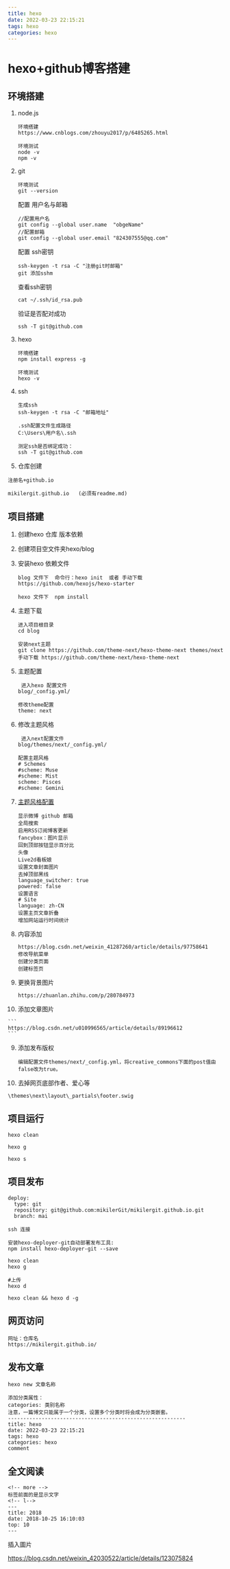 ```yaml
---
title: hexo
date: 2022-03-23 22:15:21
tags: hexo
categories: hexo
---
```

# hexo+github博客搭建

## 环境搭建

1. node.js

   ```
   环境搭建
   https://www.cnblogs.com/zhouyu2017/p/6485265.html
   
   环境测试
   node -v
   npm -v 
   ```

2. git

   ```
   环境测试
   git --version 
   ```

   配置 用户名与邮箱

   ```
   //配置用户名
   git config --global user.name  "obgeName"
   //配置邮箱
   git config --global user.email "824307555@qq.com"
   ```

   配置 ssh密钥

   ```
   ssh-keygen -t rsa -C "注册git时邮箱"
   git 添加sshm
   ```

   查看ssh密钥

   ```
   cat ~/.ssh/id_rsa.pub
   ```

   验证是否配对成功

   ```
   ssh -T git@github.com
   ```

3. hexo 

   ```
   环境搭建
   npm install express -g 
   
   环境测试
   hexo -v 
   ```

4. ssh

   ```
   生成ssh
   ssh-keygen -t rsa -C "邮箱地址"
   
   .ssh配置文件生成路径
   C:\Users\用户名\.ssh
   
   测定ssh是否绑定成功：
   ssh -T git@github.com
   ```
5. 仓库创建

```
注册名+github.io  

mikilergit.github.io   (必须有readme.md)
```


## 项目搭建

1. 创建hexo 仓库 版本依赖

1. 创建项目空文件夹hexo/blog

3. 安装hexo 依赖文件

   ```
   blog 文件下  命令行：hexo init  或者 手动下载https://github.com/hexojs/hexo-starter
   
   hexo 文件下  npm install
   ```

4. 主题下载

    ```
    进入项目根目录
    cd blog
    
    安装next主题
    git clone https://github.com/theme-next/hexo-theme-next themes/next
    手动下载 https://github.com/theme-next/hexo-theme-next
    ```

5. 主题配置
   
   ```
    进入hexo 配置文件
   blog/_config.yml/
   
   修改theme配置
   theme: next
   ```
   
5. 修改主题风格
   
   ```
    进入next配置文件
   blog/themes/next/_config.yml/
   
   配置主题风格
   # Schemes
   #scheme: Muse
   #scheme: Mist
   scheme: Pisces
   #scheme: Gemini
   ```

 7. [主题风格配置](https://www.cnblogs.com/lfri/p/12219831.html)

    ```
    显示微博 github 邮箱
    全局搜索
    启用RSS订阅博客更新
    fancybox：图片显示
    回到顶部按钮显示百分比
    头像
    Live2d看板娘
    设置文章封面图片
    去掉顶部黑线
    language_switcher: true
    powered: false
    设置语言
    # Site
    language: zh-CN
    设置主页文章折叠
    增加网站运行时间统计
    ```
    
 7. 内容添加

    ```
    https://blog.csdn.net/weixin_41287260/article/details/97758641
    修改导航菜单
    创建分类页面
    创建标签页
    ```
    
 8. 更换背景图片

    ```
    https://zhuanlan.zhihu.com/p/280784973
    ```

 10. 添加文章图片

    ```
    https://blog.csdn.net/u010996565/article/details/89196612
    ```

 9. 添加发布版权

    ```
    编辑配置文件themes/next/_config.yml，将creative_commons下面的post值由false改为true。
    ```

 10. 去掉网页底部作者、爱心等

```
\themes\next\layout\_partials\footer.swig
```

## 项目运行

```
hexo clean

hexo g

hexo s
```

## 项目发布

```
deploy:
  type: git
  repository: git@github.com:mikilerGit/mikilergit.github.io.git
  branch: mai
  
ssh 连接

安装hexo-deployer-git自动部署发布工具:
npm install hexo-deployer-git --save

hexo clean
hexo g

#上传
hexo d 

hexo clean && hexo d -g
```

## 网页访问

```
网址：仓库名 
https://mikilergit.github.io/
```

## 发布文章

```
hexo new 文章名称

添加分类属性：
categories: 类别名称
注意，一篇博文只能属于一个分类，设置多个分类时将会成为分类嵌套。
----------------------------------------------------------
title: hexo
date: 2022-03-23 22:15:21
tags: hexo
categories: hexo
comment
```

## 全文阅读

```
<!-- more -->
标签前面的是显示文字
<!-- l-->
---
title: 2018
date: 2018-10-25 16:10:03
top: 10
---
```

插入圖片

https://blog.csdn.net/weixin_42030522/article/details/123075824
